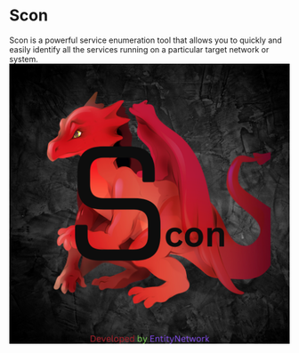# Scon
  Scon is a powerful service enumeration tool that allows you to quickly and easily identify all the services running on a particular target network or system.
![alt text](https://github.com/Cloisters/Scon/blob/main/S.png?raw=true)
